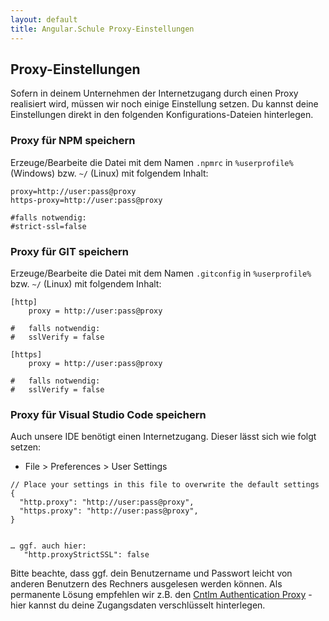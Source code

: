 ```yaml
---
layout: default
title: Angular.Schule Proxy-Einstellungen
---
```


## Proxy-Einstellungen <small></small>

Sofern in deinem Unternehmen der Internetzugang durch einen Proxy realisiert wird, müssen wir noch einige Einstellung setzen. 
Du kannst deine Einstellungen direkt in den folgenden Konfigurations-Dateien hinterlegen. 



### Proxy für NPM speichern

Erzeuge/Bearbeite die Datei mit dem Namen `.npmrc` in `%userprofile%` (Windows) bzw. `~/` (Linux) mit folgendem Inhalt:

```
proxy=http://user:pass@proxy
https-proxy=http://user:pass@proxy 

#falls notwendig:
#strict-ssl=false
```

### Proxy für GIT speichern

Erzeuge/Bearbeite die Datei mit dem Namen `.gitconfig` in `%userprofile%` bzw. `~/` (Linux) mit folgendem Inhalt:

```
[http]
    proxy = http://user:pass@proxy

#   falls notwendig:
#   sslVerify = false

[https]
    proxy = http://user:pass@proxy

#   falls notwendig:
#   sslVerify = false
```

### Proxy für Visual Studio Code speichern

Auch unsere IDE benötigt einen Internetzugang. Dieser lässt sich wie folgt setzen:

* File > Preferences > User Settings

```
// Place your settings in this file to overwrite the default settings
{
  "http.proxy": "http://user:pass@proxy",
  "https.proxy": "http://user:pass@proxy",
}


… ggf. auch hier:
   "http.proxyStrictSSL": false

``` 

Bitte beachte, dass ggf. dein Benutzername und Passwort leicht von anderen Benutzern des Rechners ausgelesen werden können.
Als permanente Lösung empfehlen wir z.B. den [Cntlm Authentication Proxy](http://cntlm.sourceforge.net/) - hier kannst du deine Zugangsdaten verschlüsselt hinterlegen.
